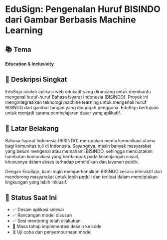 # EduSign: Pengenalan Huruf BISINDO dari Gambar Berbasis Machine Learning

## 📚 Tema
**Education & Inclusivity**

## 📌 Deskripsi Singkat
EduSign adalah aplikasi web edukatif yang dirancang untuk membantu mengenal huruf-huruf Bahasa Isyarat Indonesia (BISINDO). Proyek ini mengintegrasikan teknologi machine learning untuk mengenali huruf BISINDO dari gambar tangan yang diunggah pengguna. EduSign bertujuan untuk menjadi sarana pembelajaran dasar yang aplikatif.
## 🎯 Latar Belakang
Bahasa Isyarat Indonesia (BISINDO) merupakan media komunikasi utama bagi komunitas tuli di Indonesia. Sayangnya, masih banyak masyarakat yang belum mengenal atau memahami BISINDO, sehingga menciptakan hambatan komunikasi yang berdampak pada kesenjangan sosial, khususnya dalam akses terhadap pendidikan dan layanan publik.

Dengan EduSign, kami ingin memperkenalkan BISINDO secara interaktif dan mendorong masyarakat untuk lebih peduli dan terlibat dalam menciptakan lingkungan yang lebih inklusif.

## 🚧 Status Saat Ini
- ✅ Desain aplikasi selesai
- ✅ Rancangan model disusun
- ✅ Sesi mentoring telah dilakukan
- 🔄 Masa tahap implementasi desain ke kode
- ⏳ Uji coba dan penyempurnaan model
